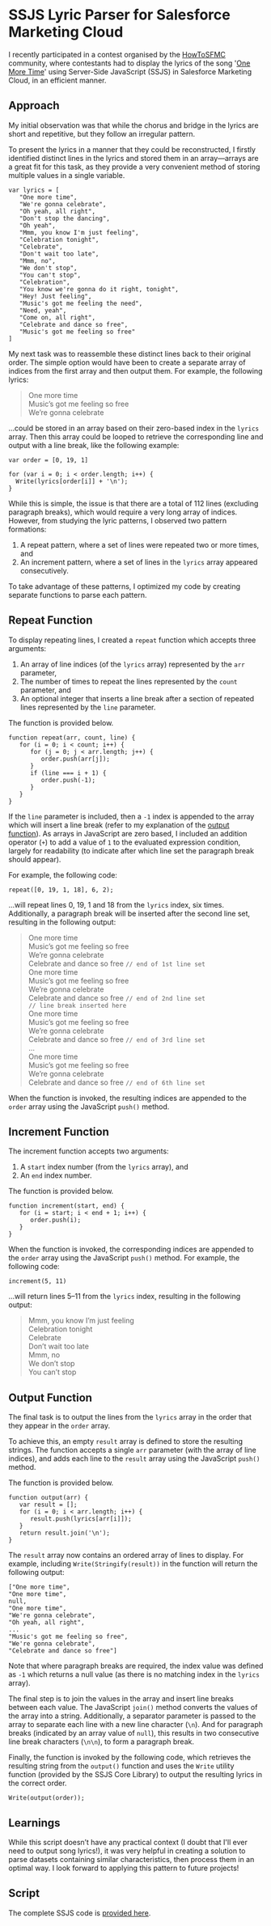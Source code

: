 # SSJS Lyric Parser for Salesforce Marketing Cloud

I recently participated in a contest organised by the [HowToSFMC](https://www.howtosfmc.com/) community, where contestants had to display the lyrics of the song '[One More Time](https://genius.com/Daft-punk-one-more-time-lyrics)' using Server-Side JavaScript (SSJS) in Salesforce Marketing Cloud, in an efficient manner.

## Approach
My initial observation was that while the chorus and bridge in the lyrics are short and repetitive, but they follow an irregular pattern. 

To present the lyrics in a manner that they could be reconstructed, I firstly identified distinct lines in the lyrics and stored them in an array—arrays are a great fit for this task, as they provide a very convenient method of storing multiple values in a single variable.

```
var lyrics = [
   "One more time",
   "We're gonna celebrate",
   "Oh yeah, all right",
   "Don't stop the dancing",
   "Oh yeah",
   "Mmm, you know I'm just feeling",
   "Celebration tonight",
   "Celebrate",
   "Don't wait too late",
   "Mmm, no",
   "We don't stop",
   "You can't stop",
   "Celebration",
   "You know we're gonna do it right, tonight",
   "Hey! Just feeling",
   "Music's got me feeling the need",
   "Need, yeah",
   "Come on, all right",
   "Celebrate and dance so free",
   "Music's got me feeling so free"
]
```

My next task was to reassemble these distinct lines back to their original order. The simple option would have been to create a separate array of indices from the first array and then output them. For example, the following lyrics:

> One more time  
> Music’s got me feeling so free  
> We’re gonna celebrate  

…could be stored in an array based on their zero-based index in the `lyrics` array. Then this array could be looped to retrieve the corresponding line and output with a line break, like the following example:

```
var order = [0, 19, 1]

for (var i = 0; i < order.length; i++) {
  Write(lyrics[order[i]] + '\n');
}
```

While this is simple, the issue is that there are a total of 112 lines (excluding paragraph breaks), which would require a very long array of indices. However, from studying the lyric patterns, I observed two pattern formations:

1. A repeat pattern, where a set of lines were repeated two or more times, and
2. An increment pattern, where a set of lines in the `lyrics` array appeared consecutively.

To take advantage of these patterns, I optimized my code by creating separate functions to parse each pattern. 

## Repeat Function
To display repeating lines, I created a `repeat` function which accepts three arguments: 

1. An array of line indices (of the `lyrics` array) represented by the  `arr` parameter,
2. The number of times to repeat the lines represented by the  `count` parameter, and
3. An optional integer that inserts a line break after a section of repeated lines represented by the `line` parameter.

The function is provided below.

```
function repeat(arr, count, line) {
   for (i = 0; i < count; i++) {
      for (j = 0; j < arr.length; j++) {
         order.push(arr[j]);
      }
      if (line === i + 1) {
         order.push(-1);
      }
   }
}
```

If the `line` parameter is included, then a `-1` index is appended to the array which will insert a line break (refer to my explanation of the [output function](#output-function)). As arrays in JavaScript are zero based, I included an addition operator (`+`) to add a value of `1` to the evaluated expression condition, largely for readability (to indicate after which line set the paragraph break should appear).

For example, the following code:

```
repeat([0, 19, 1, 18], 6, 2);
```

…will repeat lines 0, 19, 1 and 18 from the `lyrics` index, six times. Additionally, a paragraph break will be inserted after the second line set, resulting in the following output:

> One more time  
> Music’s got me feeling so free  
> We’re gonna celebrate  
> Celebrate and dance so free `// end of 1st line set`  
> One more time  
> Music’s got me feeling so free  
> We’re gonna celebrate  
> Celebrate and dance so free `// end of 2nd line set`  
>  `// line break inserted here`  
> One more time  
> Music’s got me feeling so free  
> We’re gonna celebrate  
> Celebrate and dance so free  `// end of 3rd line set`  
> …  
> One more time  
> Music’s got me feeling so free  
> We’re gonna celebrate  
> Celebrate and dance so free `// end of 6th line set`  

When the function is invoked, the resulting indices are appended to the `order` array using the JavaScript `push()` method. 

## Increment Function
The increment function accepts two arguments:

1. A `start` index number (from the `lyrics` array), and
2. An `end` index number.

The function is provided below.

```
function increment(start, end) {
   for (i = start; i < end + 1; i++) {
      order.push(i);
   }
}
```

When the function is invoked, the corresponding indices are appended to the `order` array using the JavaScript `push()` method.  For example, the following code:

```
increment(5, 11)
```

…will return lines 5–11 from the `lyrics` index, resulting in the following output:

> Mmm, you know I’m just feeling  
> Celebration tonight  
> Celebrate  
> Don’t wait too late  
> Mmm, no  
> We don’t stop  
> You can’t stop  

## Output Function
The final task is to output the lines from the `lyrics` array in the order that they appear in the `order` array.

To achieve this, an empty `result` array is defined to store the resulting strings. The function accepts a single `arr` parameter (with the array of line indices), and adds each line to the `result` array using the JavaScript `push()` method. 
 
The function is provided below.

```
function output(arr) {
   var result = [];
   for (i = 0; i < arr.length; i++) {
      result.push(lyrics[arr[i]]);
   }
   return result.join('\n');
}
```

The `result` array now contains an ordered array of lines to display. For example, including  `Write(Stringify(result))` in the function will return the following output:

```
["One more time",
"One more time",
null,
"One more time",
"We're gonna celebrate",
"Oh yeah, all right",
...
"Music's got me feeling so free",
"We're gonna celebrate",
"Celebrate and dance so free"]
```

Note that where paragraph breaks are required, the index value was defined as `-1` which returns a null value (as there is no matching index in the `lyrics` array).

The final step is to join the values in the array and insert line breaks between each value. The JavaScript `join()` method converts the values of the array into a string. Additionally, a separator parameter is passed to the array to separate each line with a new line character (`\n`). And for paragraph breaks (indicated by an array value of `null`), this results in two consecutive line break characters (`\n\n`), to form a paragraph break.

Finally, the function is invoked by the following code, which retrieves the resulting string from the `output()` function and uses the `Write` utility function (provided by the SSJS Core Library) to output the resulting lyrics in the correct order.

```
Write(output(order));
```

## Learnings
While this script doesn’t have any practical context (I doubt that I'll ever need to output song lyrics!), it was very helpful in creating a solution to parse datasets containing similar characteristics, then process them in an optimal way. I look forward to applying this pattern to future projects! 

## Script
The complete SSJS code is [provided here](https://github.com/eliotharper/lyricparser/blob/master/main.js).